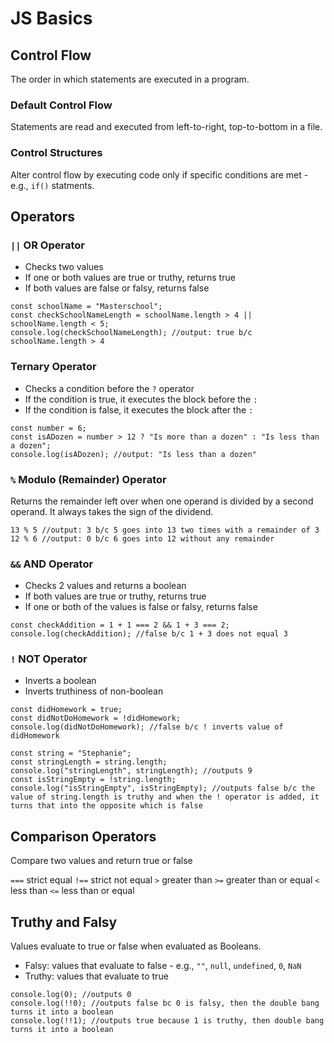 # JS Basics

## Control Flow

The order in which statements are executed in a program.

### Default Control Flow

Statements are read and executed from left-to-right, top-to-bottom in a file.

### Control Structures

Alter control flow by executing code only if specific conditions are met - e.g., `if()` statments.

## Operators

### `||` OR Operator

- Checks two values
- If one or both values are true or truthy, returns true
- If both values are false or falsy, returns false

```
const schoolName = "Masterschool";
const checkSchoolNameLength = schoolName.length > 4 || schoolName.length < 5;
console.log(checkSchoolNameLength); //output: true b/c schoolName.length > 4
```

### Ternary Operator

- Checks a condition before the `?` operator
- If the condition is true, it executes the block before the `:`
- If the condition is false, it executes the block after the `:`

```
const number = 6;
const isADozen = number > 12 ? "Is more than a dozen" : "Is less than a dozen";
console.log(isADozen); //output: "Is less than a dozen"
```

### `%` Modulo (Remainder) Operator

Returns the remainder left over when one operand is divided by a second operand. It always takes the sign of the dividend.

```
13 % 5 //output: 3 b/c 5 goes into 13 two times with a remainder of 3
12 % 6 //output: 0 b/c 6 goes into 12 without any remainder
```

### `&&` AND Operator

- Checks 2 values and returns a boolean
- If both values are true or truthy, returns true
- If one or both of the values is false or falsy, returns false

```
const checkAddition = 1 + 1 === 2 && 1 + 3 === 2;
console.log(checkAddition); //false b/c 1 + 3 does not equal 3
```

### `!` NOT Operator

- Inverts a boolean
- Inverts truthiness of non-boolean

```
const didHomework = true;
const didNotDoHomework = !didHomework;
console.log(didNotDoHomework); //false b/c ! inverts value of didHomework
```

```
const string = "Stephanie";
const stringLength = string.length;
console.log("stringLength", stringLength); //outputs 9
const isStringEmpty = !string.length;
console.log("isStringEmpty", isStringEmpty); //outputs false b/c the value of string.length is truthy and when the ! operator is added, it turns that into the opposite which is false
```

## Comparison Operators

Compare two values and return true or false

`===` strict equal
`!==` strict not equal
`>` greater than
`>=` greater than or equal
`<` less than
`<=` less than or equal

## Truthy and Falsy

Values evaluate to true or false when evaluated as Booleans.

- Falsy: values that evaluate to false - e.g., `""`, `null`, `undefined`, `0`, `NaN`
- Truthy: values that evaluate to true

```
console.log(0); //outputs 0
console.log(!!0); //outputs false bc 0 is falsy, then the double bang turns it into a boolean
console.log(!!1); //outputs true because 1 is truthy, then double bang turns it into a boolean
```
